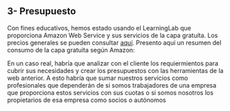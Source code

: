 ## 3- Presupuesto
Con fines educativos, hemos estado usando el LearningLab que proporciona Amazon Web Service y sus servicios de la capa gratuíta. Los precios generales se pueden consultar [aquí](https://aws.amazon.com/es/pricing/?aws-products-pricing.sort-by=item.additionalFields.productNameLowercase&aws-products-pricing.sort-order=asc&awsf.Free%20Tier%20Type=*all&awsf.tech-category=*all). Presento aquí un resumen del consumo de la capa gratuíta según Amazon:

En un caso real, habría que analizar con el cliente los requiermientos para cubrir sus necesidades y crear los presupuestos con las herramientas de la web anterior. A esto habría que sumar nuestros servicios como profesionales que dependerán de si somos trabajadores de una empresa que proporciona estos servicios con sus cuotas o si somos nosotros los propietarios de esa empresa como socios o autónomos